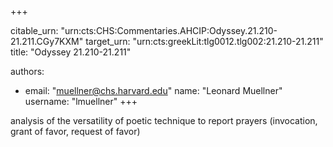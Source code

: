 +++


citable_urn: "urn:cts:CHS:Commentaries.AHCIP:Odyssey.21.210-21.211.CGy7KXM"
target_urn: "urn:cts:greekLit:tlg0012.tlg002:21.210-21.211"
title: "Odyssey 21.210-21.211"

authors:
- email: "muellner@chs.harvard.edu"
  name: "Leonard Muellner"
  username: "lmuellner"
+++

<p>analysis of the versatility of poetic technique to report prayers (invocation, grant of favor, request of favor)</p>